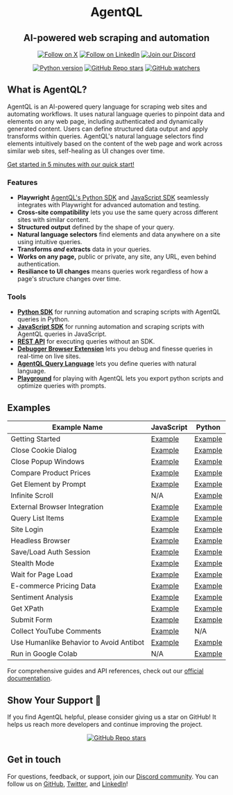 <div align="center">

<h1>AgentQL</h1>
<h2>AI-powered web scraping and automation</h2>

<p align="center">
  <a href="https://twitter.com/agentql"><img src="https://img.shields.io/badge/Follow%20on%20X-000000?style=for-the-badge&logo=x&logoColor=white" alt="Follow on X" /></a>
  <a href="https://www.linkedin.com/company/tinyfish-ai"><img src="https://img.shields.io/badge/Follow%20on%20LinkedIn-0077B5?style=for-the-badge&logo=linkedin&logoColor=white" alt="Follow on LinkedIn" /></a>
  <a href="https://discord.gg/agentql"><img src="https://img.shields.io/badge/Join%20our%20Discord-5865F2?style=for-the-badge&logo=discord&logoColor=white" alt="Join our Discord" /></a>
</p>

<p align="center">
  <a href="https://pypi.org/project/agentql"><img src="https://img.shields.io/pypi/v/agentql" alt="Python version" /></a>
  <a href="#repository-details-container"><img src="https://img.shields.io/github/stars/tinyfish-io/agentql" alt="GitHub Repo stars" /></a>
  <a href="#repository-details-container"><img src="https://img.shields.io/github/watchers/tinyfish-io/agentql" alt="GitHub watchers" /></a>
</p>

</div>

## What is AgentQL?

AgentQL is an AI-powered query language for scraping web sites and automating workflows. It uses natural language queries to pinpoint data and elements on any web page, including authenticated and dynamically generated content. Users can define structured data output and apply transforms within queries. AgentQL's natural language selectors find elements intuitively based on the content of the web page and work across similar web sites, self-healing as UI changes over time.

[Get started in 5 minutes with our quick start!](https://docs.agentql.com/quick-start)

### Features

- **Playwright** [AgentQL's Python SDK](https://docs.agentql.com/python-sdk/installation) and [JavaScript SDK](https://docs.agentql.com/javascript-sdk/installation) seamlessly integrates with Playwright for advanced automation and testing.
- **Cross-site compatibility** lets you use the same query across different sites with similar content.
- **Structured output** defined by the shape of your query.
- **Natural language selectors** find elements and data anywhere on a site using intuitive queries.
- **Transforms _and_ extracts** data in your queries.
- **Works on any page,** public or private, any site, any URL, even behind authentication.
- **Resiliance to UI changes** means queries work regardless of how a page's structure changes over time.

### Tools

- **[Python SDK](https://docs.agentql.com/python-sdk/installation)** for running automation and scraping scripts with AgentQL queries in Python.
- **[JavaScript SDK](https://docs.agentql.com/javascript-sdk/installation)** for running automation and scraping scripts with AgentQL queries in JavaScript.
- **[REST API](https://docs.agentql.com/rest-api/api-reference)** for executing queries without an SDK.
- **[Debugger Browser Extension](https://chromewebstore.google.com/detail/agentql-debugger/idnejmodeepdobpinkkgpkeabkabhhej)** lets you debug and finesse queries in real-time on live sites.
- **[AgentQL Query Language](https://docs.agentql.com/agentql-query/query-intro)** lets you define queries with natural language.
- **[Playground](https://playground.agentql.com/)** for playing with AgentQL lets you export python scripts and optimize queries with prompts.

## Examples

| Example Name                            | JavaScript                                                                                                         | Python                                                                                                                 |
| --------------------------------------- | ------------------------------------------------------------------------------------------------------------------ | ---------------------------------------------------------------------------------------------------------------------- |
| Getting Started                         | [Example](https://github.com/tinyfish-io/agentql/tree/main/examples/javascript/first-steps)                        | [Example](https://github.com/tinyfish-io/agentql/tree/main/examples/python/first_steps)                                |
| Close Cookie Dialog                     | [Example](https://github.com/tinyfish-io/agentql/tree/main/examples/js/close-cookie-dialog)                        | [Example](https://github.com/tinyfish-io/agentql/tree/main/examples/python/close_cookie_dialog)                        |
| Close Popup Windows                     | [Example](https://github.com/tinyfish-io/agentql/tree/main/examples/js/close-popup)                                | [Example](https://github.com/tinyfish-io/agentql/tree/main/examples/python/close_popup)                                |
| Compare Product Prices                  | [Example](https://github.com/tinyfish-io/agentql/tree/main/examples/js/compare-product-prices)                     | [Example](https://github.com/tinyfish-io/agentql/tree/main/examples/python/compare_product_prices)                     |
| Get Element by Prompt                   | [Example](https://github.com/tinyfish-io/agentql/tree/main/examples/js/get-by-prompt)                              | [Example](https://github.com/tinyfish-io/agentql/tree/main/examples/python/get_by_prompt)                              |
| Infinite Scroll                         | N/A                                                                                                                | [Example](https://github.com/tinyfish-io/agentql/tree/main/examples/python/infinite_scroll)                            |
| External Browser Integration            | [Example](https://github.com/tinyfish-io/agentql/tree/main/examples/js/interact-with-external-or-existing-browser) | [Example](https://github.com/tinyfish-io/agentql/tree/main/examples/python/interact_with_external_or_existing_browser) |
| Query List Items                        | [Example](https://github.com/tinyfish-io/agentql/tree/main/examples/js/list-query-usage)                           | [Example](https://github.com/tinyfish-io/agentql/tree/main/examples/python/list_query_usage)                           |
| Site Login                              | [Example](https://github.com/tinyfish-io/agentql/tree/main/examples/js/log-into-sites)                             | [Example](https://github.com/tinyfish-io/agentql/tree/main/examples/python/log_into_sites)                             |
| Headless Browser                        | [Example](https://github.com/tinyfish-io/agentql/tree/main/examples/js/run-script-in-headless-browser)             | [Example](https://github.com/tinyfish-io/agentql/tree/main/examples/python/run_script_in_headless_browser)             |
| Save/Load Auth Session                  | [Example](https://github.com/tinyfish-io/agentql/tree/main/examples/js/save-and-load-authenticated-session)        | [Example](https://github.com/tinyfish-io/agentql/tree/main/examples/python/save_and_load_authenticated_session)        |
| Stealth Mode                            | [Example](https://github.com/tinyfish-io/agentql/tree/main/examples/js/stealth-mode)                               | [Example](https://github.com/tinyfish-io/agentql/tree/main/examples/python/stealth_mode)                               |
| Wait for Page Load                      | [Example](https://github.com/tinyfish-io/agentql/tree/main/examples/js/wait-for-entire-page-load)                  | [Example](https://github.com/tinyfish-io/agentql/tree/main/examples/python/wait_for_entire_page_load)                  |
| E-commerce Pricing Data                 | [Example](https://github.com/tinyfish-io/agentql/tree/main/examples/js/collect-pricing-data)                       | [Example](https://github.com/tinyfish-io/agentql/tree/main/examples/python/collect_ecommerce_pricing_data)             |
| Sentiment Analysis                      | [Example](https://github.com/tinyfish-io/agentql/tree/main/examples/js/perform-sentiment-analysis)                 | [Example](https://github.com/tinyfish-io/agentql/tree/main/examples/python/perform_sentiment_analysis)                 |
| Get XPath                               | [Example](https://github.com/tinyfish-io/agentql/tree/main/examples/js/xpath)                                      | [Example](https://github.com/tinyfish-io/agentql/tree/main/examples/python/xpath)                                      |
| Submit Form                             | [Example](https://github.com/tinyfish-io/agentql/tree/main/examples/js/submit-form)                                | [Example](https://github.com/tinyfish-io/agentql/tree/main/examples/python/submit_form)                                |
| Collect YouTube Comments                | [Example](https://github.com/tinyfish-io/agentql/tree/main/examples/js/collect-youtube-comments)                   | N/A                                                                                                                    |
| Use Humanlike Behavior to Avoid Antibot | [Example](https://github.com/tinyfish-io/agentql/tree/main/examples/js/humanlike-antibot)                          | [Example](https://github.com/tinyfish-io/agentql/tree/main/examples/python/humanlike-antibot)                          |
| Run in Google Colab                     | N/A                                                                                                                | [Example](https://github.com/tinyfish-io/agentql/tree/main/examples/python/run_script_online_in_google_colab)          |

For comprehensive guides and API references, check out our [official documentation](https://docs.agentql.com).

## Show Your Support 🌟

If you find AgentQL helpful, please consider giving us a star on GitHub! It helps us reach more developers and continue improving the project.

<div align="center">
  <a href="#repository-details-container"><img src="https://img.shields.io/github/stars/tinyfish-io/agentql" alt="GitHub Repo stars" /></a>
</div>

## Get in touch

For questions, feedback, or support, join our [Discord community](https://discord.gg/agentql). You can follow us on [GitHub](https://github.com/tinyfish-io/), [Twitter](https://x.com/AgentQL), and [LinkedIn](https://www.linkedin.com/company/95728009)!
